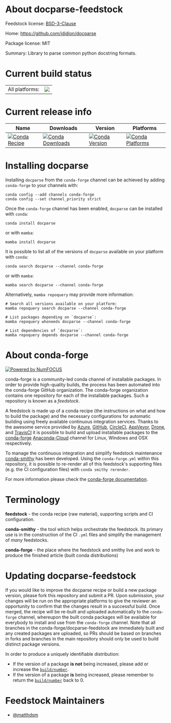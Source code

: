 About docparse-feedstock
========================

Feedstock license: [BSD-3-Clause](https://github.com/conda-forge/docparse-feedstock/blob/main/LICENSE.txt)

Home: https://github.com/jdidion/docparse

Package license: MIT

Summary: Library to parse common python docstring formats.

Current build status
====================


<table><tr><td>All platforms:</td>
    <td>
      <a href="https://dev.azure.com/conda-forge/feedstock-builds/_build/latest?definitionId=18842&branchName=main">
        <img src="https://dev.azure.com/conda-forge/feedstock-builds/_apis/build/status/docparse-feedstock?branchName=main">
      </a>
    </td>
  </tr>
</table>

Current release info
====================

| Name | Downloads | Version | Platforms |
| --- | --- | --- | --- |
| [![Conda Recipe](https://img.shields.io/badge/recipe-docparse-green.svg)](https://anaconda.org/conda-forge/docparse) | [![Conda Downloads](https://img.shields.io/conda/dn/conda-forge/docparse.svg)](https://anaconda.org/conda-forge/docparse) | [![Conda Version](https://img.shields.io/conda/vn/conda-forge/docparse.svg)](https://anaconda.org/conda-forge/docparse) | [![Conda Platforms](https://img.shields.io/conda/pn/conda-forge/docparse.svg)](https://anaconda.org/conda-forge/docparse) |

Installing docparse
===================

Installing `docparse` from the `conda-forge` channel can be achieved by adding `conda-forge` to your channels with:

```
conda config --add channels conda-forge
conda config --set channel_priority strict
```

Once the `conda-forge` channel has been enabled, `docparse` can be installed with `conda`:

```
conda install docparse
```

or with `mamba`:

```
mamba install docparse
```

It is possible to list all of the versions of `docparse` available on your platform with `conda`:

```
conda search docparse --channel conda-forge
```

or with `mamba`:

```
mamba search docparse --channel conda-forge
```

Alternatively, `mamba repoquery` may provide more information:

```
# Search all versions available on your platform:
mamba repoquery search docparse --channel conda-forge

# List packages depending on `docparse`:
mamba repoquery whoneeds docparse --channel conda-forge

# List dependencies of `docparse`:
mamba repoquery depends docparse --channel conda-forge
```


About conda-forge
=================

[![Powered by
NumFOCUS](https://img.shields.io/badge/powered%20by-NumFOCUS-orange.svg?style=flat&colorA=E1523D&colorB=007D8A)](https://numfocus.org)

conda-forge is a community-led conda channel of installable packages.
In order to provide high-quality builds, the process has been automated into the
conda-forge GitHub organization. The conda-forge organization contains one repository
for each of the installable packages. Such a repository is known as a *feedstock*.

A feedstock is made up of a conda recipe (the instructions on what and how to build
the package) and the necessary configurations for automatic building using freely
available continuous integration services. Thanks to the awesome service provided by
[Azure](https://azure.microsoft.com/en-us/services/devops/), [GitHub](https://github.com/),
[CircleCI](https://circleci.com/), [AppVeyor](https://www.appveyor.com/),
[Drone](https://cloud.drone.io/welcome), and [TravisCI](https://travis-ci.com/)
it is possible to build and upload installable packages to the
[conda-forge](https://anaconda.org/conda-forge) [Anaconda-Cloud](https://anaconda.org/)
channel for Linux, Windows and OSX respectively.

To manage the continuous integration and simplify feedstock maintenance
[conda-smithy](https://github.com/conda-forge/conda-smithy) has been developed.
Using the ``conda-forge.yml`` within this repository, it is possible to re-render all of
this feedstock's supporting files (e.g. the CI configuration files) with ``conda smithy rerender``.

For more information please check the [conda-forge documentation](https://conda-forge.org/docs/).

Terminology
===========

**feedstock** - the conda recipe (raw material), supporting scripts and CI configuration.

**conda-smithy** - the tool which helps orchestrate the feedstock.
                   Its primary use is in the construction of the CI ``.yml`` files
                   and simplify the management of *many* feedstocks.

**conda-forge** - the place where the feedstock and smithy live and work to
                  produce the finished article (built conda distributions)


Updating docparse-feedstock
===========================

If you would like to improve the docparse recipe or build a new
package version, please fork this repository and submit a PR. Upon submission,
your changes will be run on the appropriate platforms to give the reviewer an
opportunity to confirm that the changes result in a successful build. Once
merged, the recipe will be re-built and uploaded automatically to the
`conda-forge` channel, whereupon the built conda packages will be available for
everybody to install and use from the `conda-forge` channel.
Note that all branches in the conda-forge/docparse-feedstock are
immediately built and any created packages are uploaded, so PRs should be based
on branches in forks and branches in the main repository should only be used to
build distinct package versions.

In order to produce a uniquely identifiable distribution:
 * If the version of a package **is not** being increased, please add or increase
   the [``build/number``](https://docs.conda.io/projects/conda-build/en/latest/resources/define-metadata.html#build-number-and-string).
 * If the version of a package **is** being increased, please remember to return
   the [``build/number``](https://docs.conda.io/projects/conda-build/en/latest/resources/define-metadata.html#build-number-and-string)
   back to 0.

Feedstock Maintainers
=====================

* [@matthdsm](https://github.com/matthdsm/)

